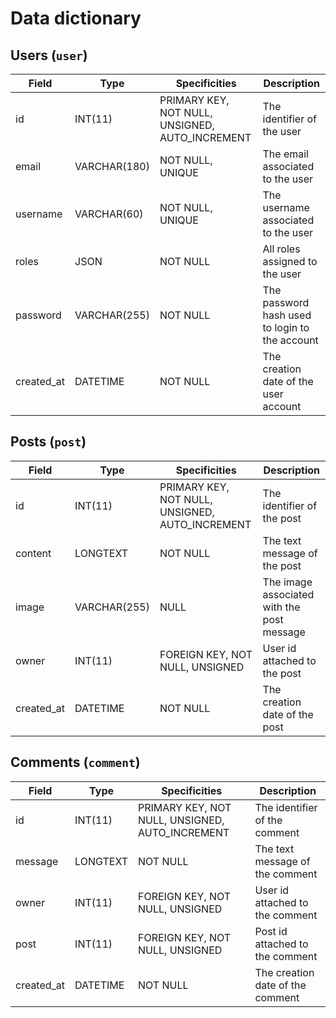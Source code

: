 # Data dictionary

## Users (`user`)

|Field|Type|Specificities|Description|
|-|-|-|-|
|id|INT(11)|PRIMARY KEY, NOT NULL, UNSIGNED, AUTO_INCREMENT|The identifier of the user|
|email|VARCHAR(180)|NOT NULL, UNIQUE|The email associated to the user|
|username|VARCHAR(60)|NOT NULL, UNIQUE|The username associated to the user|
|roles|JSON|NOT NULL|All roles assigned to the user|
|password|VARCHAR(255)|NOT NULL|The password hash used to login to the account|
|created_at|DATETIME|NOT NULL|The creation date of the user account|

## Posts (`post`)

|Field|Type|Specificities|Description|
|-|-|-|-|
|id|INT(11)|PRIMARY KEY, NOT NULL, UNSIGNED, AUTO_INCREMENT|The identifier of the post|
|content|LONGTEXT|NOT NULL|The text message of the post|
|image|VARCHAR(255)|NULL|The image associated with the post message|
|owner|INT(11)|FOREIGN KEY, NOT NULL, UNSIGNED|User id attached to the post|
|created_at|DATETIME|NOT NULL|The creation date of the post|

## Comments (`comment`)

|Field|Type|Specificities|Description|
|-|-|-|-|
|id|INT(11)|PRIMARY KEY, NOT NULL, UNSIGNED, AUTO_INCREMENT|The identifier of the comment|
|message|LONGTEXT|NOT NULL|The text message of the comment|
|owner|INT(11)|FOREIGN KEY, NOT NULL, UNSIGNED|User id attached to the comment|
|post|INT(11)|FOREIGN KEY, NOT NULL, UNSIGNED|Post id attached to the comment|
|created_at|DATETIME|NOT NULL|The creation date of the comment|
